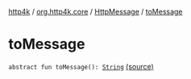[http4k](../../index.md) / [org.http4k.core](../index.md) / [HttpMessage](index.md) / [toMessage](./to-message.md)

# toMessage

`abstract fun toMessage(): `[`String`](https://kotlinlang.org/api/latest/jvm/stdlib/kotlin/-string/index.html) [(source)](https://github.com/http4k/http4k/blob/master/http4k-core/src/main/kotlin/org/http4k/core/http.kt#L80)